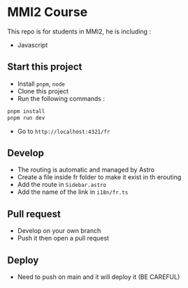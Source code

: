 # MMI2 Course

This repo is for students in MMI2, he is including :

- Javascript

## Start this project

- Install `pnpm`, `node`
- Clone this project
- Run the following commands :

```bash
pnpm install
pnpm run dev
```

- Go to `http://localhost:4321/fr`

## Develop

- The routing is automatic and managed by Astro
- Create a file inside fr folder to make it exist in th erouting
- Add the route in `Sidebar.astro`
- Add the name of the link in `i18n/fr.ts`

## Pull request

- Develop on your own branch
- Push it then open a pull request

## Deploy

- Need to push on main and it will deploy it (BE CAREFUL)
